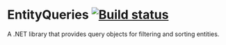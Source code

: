 EntityQueries [![Build status](https://ci.appveyor.com/api/projects/status/su68773olbb5rt8d?svg=true)](https://ci.appveyor.com/project/enty-tea/entityqueries)
=============

A .NET library that provides query objects for filtering and sorting entities.
